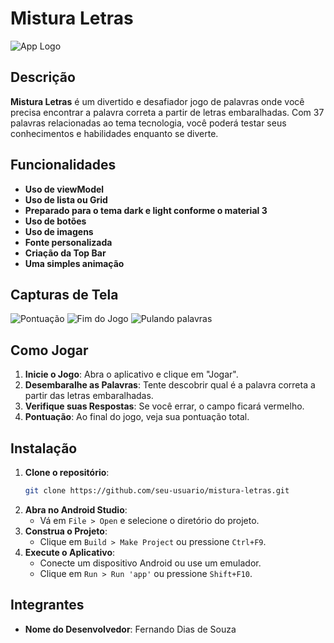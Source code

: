 # Mistura Letras

![App Logo](https://static.vecteezy.com/ti/vetor-gratis/p1/15472262-design-de-icone-criativo-de-palavras-cruzadas-gratis-vetor.jpg)

## Descrição

**Mistura Letras** é um divertido e desafiador jogo de palavras onde você precisa encontrar a
palavra correta a partir de letras embaralhadas. Com 37 palavras relacionadas ao tema tecnologia,
você poderá testar seus conhecimentos e habilidades enquanto se diverte.

## Funcionalidades

- **Uso de viewModel**
- **Uso de lista ou Grid**
- **Preparado para o tema dark e light conforme o material 3**
- **Uso de botões**
- **Uso de imagens**
- **Fonte personalizada**
- **Criação da Top Bar**
- **Uma simples animação**

## Capturas de Tela

![Pontuação](https://i.ibb.co/kM8tDf6/pontuacao.png)
![Fim do Jogo](https://i.ibb.co/TMDhV1P/fim-do-jogo.png)
![Pulando palavras](https://i.ibb.co/djbBdL6/pulando-palavras.png)

## Como Jogar

1. **Inicie o Jogo**: Abra o aplicativo e clique em "Jogar".
2. **Desembaralhe as Palavras**: Tente descobrir qual é a palavra correta a partir das letras
   embaralhadas.
3. **Verifique suas Respostas**: Se você errar, o campo ficará vermelho.
4. **Pontuação**: Ao final do jogo, veja sua pontuação total.

## Instalação

1. **Clone o repositório**:
    ```sh
    git clone https://github.com/seu-usuario/mistura-letras.git
    ```
2. **Abra no Android Studio**:
   - Vá em `File > Open` e selecione o diretório do projeto.
3. **Construa o Projeto**:
   - Clique em `Build > Make Project` ou pressione `Ctrl+F9`.
4. **Execute o Aplicativo**:
   - Conecte um dispositivo Android ou use um emulador.
   - Clique em `Run > Run 'app'` ou pressione `Shift+F10`.


## Integrantes

- **Nome do Desenvolvedor**: Fernando Dias de Souza
